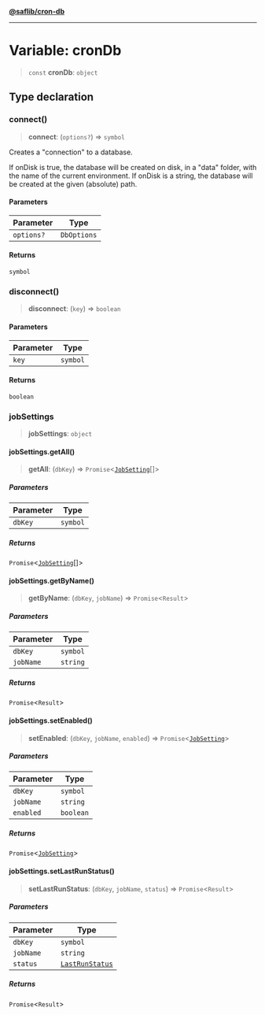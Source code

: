 [**@saflib/cron-db**](../index.md)

***

# Variable: cronDb

> `const` **cronDb**: `object`

## Type declaration

### connect()

> **connect**: (`options?`) => `symbol`

Creates a "connection" to a database.

If onDisk is true, the database will be created on disk, in a "data" folder, with the name of the current environment.
If onDisk is a string, the database will be created at the given (absolute) path.

#### Parameters

| Parameter | Type |
| ------ | ------ |
| `options?` | `DbOptions` |

#### Returns

`symbol`

### disconnect()

> **disconnect**: (`key`) => `boolean`

#### Parameters

| Parameter | Type |
| ------ | ------ |
| `key` | `symbol` |

#### Returns

`boolean`

### jobSettings

> **jobSettings**: `object`

#### jobSettings.getAll()

> **getAll**: (`dbKey`) => `Promise`\<[`JobSetting`](../@saflib/namespaces/schema/interfaces/JobSetting.md)[]\>

##### Parameters

| Parameter | Type |
| ------ | ------ |
| `dbKey` | `symbol` |

##### Returns

`Promise`\<[`JobSetting`](../@saflib/namespaces/schema/interfaces/JobSetting.md)[]\>

#### jobSettings.getByName()

> **getByName**: (`dbKey`, `jobName`) => `Promise`\<`Result`\>

##### Parameters

| Parameter | Type |
| ------ | ------ |
| `dbKey` | `symbol` |
| `jobName` | `string` |

##### Returns

`Promise`\<`Result`\>

#### jobSettings.setEnabled()

> **setEnabled**: (`dbKey`, `jobName`, `enabled`) => `Promise`\<[`JobSetting`](../@saflib/namespaces/schema/interfaces/JobSetting.md)\>

##### Parameters

| Parameter | Type |
| ------ | ------ |
| `dbKey` | `symbol` |
| `jobName` | `string` |
| `enabled` | `boolean` |

##### Returns

`Promise`\<[`JobSetting`](../@saflib/namespaces/schema/interfaces/JobSetting.md)\>

#### jobSettings.setLastRunStatus()

> **setLastRunStatus**: (`dbKey`, `jobName`, `status`) => `Promise`\<`Result`\>

##### Parameters

| Parameter | Type |
| ------ | ------ |
| `dbKey` | `symbol` |
| `jobName` | `string` |
| `status` | [`LastRunStatus`](../type-aliases/LastRunStatus.md) |

##### Returns

`Promise`\<`Result`\>
